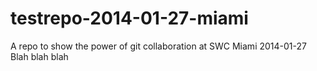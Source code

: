 testrepo-2014-01-27-miami
=========================

A repo to show the power of git collaboration at SWC Miami 2014-01-27
Blah blah blah
